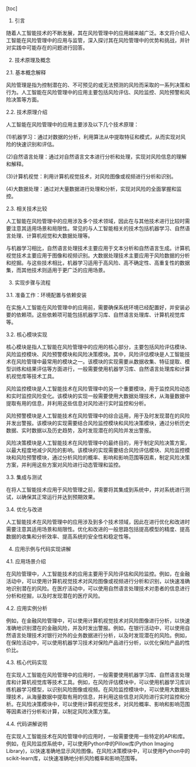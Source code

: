 
[toc]                    
                
                
1. 引言

随着人工智能技术的不断发展，其在风险管理中的应用越来越广泛。本文将介绍人工智能在风险管理中的应用与监管，深入探讨其在风险管理中的优势和挑战，并针对实践中可能存在的问题进行回答。

2. 技术原理及概念

2.1. 基本概念解释

风险管理是指为控制潜在的、不可预见的或无法预测的风险而采取的一系列决策和行为。人工智能在风险管理中的应用主要包括风险评估、风险监控、风险预警和风险决策等方面。

2.2. 技术原理介绍

人工智能在风险管理中的应用主要涉及以下几个技术原理：

(1)机器学习：通过对数据的分析，利用算法从中提取特征和模式，从而实现对风险的快速识别和评估。

(2)自然语言处理：通过对自然语言文本进行分析和处理，实现对风险信息的理解和解释。

(3)计算机视觉：利用计算机视觉技术，对风险图像或视频进行分析和识别。

(4)大数据处理：通过对大量数据进行处理和分析，实现对风险的全面掌握和监控。

2.3. 相关技术比较

人工智能在风险管理中的应用涉及多个技术领域，因此在与其他技术进行比较时需要注意其适用场景和局限性。常见的与人工智能相关的技术包括机器学习、自然语言处理、计算机视觉和大数据处理等。

与机器学习相比，自然语言处理技术主要应用于文本分析和自然语言生成。计算机视觉技术主要应用于图像和视频识别。大数据处理技术主要应用于风险数据的分析和挖掘。与这些技术相比，机器学习适用于高风险、高不确定性、高重复性的数据集，而其他技术则适用于更广泛的应用场景。

3. 实现步骤与流程

3.1. 准备工作：环境配置与依赖安装

在实施人工智能在风险管理中的应用前，需要确保系统环境已经配置好，并安装必要的依赖项。这些依赖项可能包括机器学习库、自然语言处理库、计算机视觉库等。

3.2. 核心模块实现

核心模块是指人工智能在风险管理中的应用的核心部分，主要包括风险评估模块、风险监控模块、风险预警模块和风险决策模块。其中，风险评估模块是人工智能技术在风险管理中最常用的模块之一。该模块的实现需要从数据收集、特征提取、模型训练和结果评估等方面进行，一般需要使用机器学习库、自然语言处理库和计算机视觉库等技术工具。

风险监控模块是人工智能技术在风险管理中的另一个重要模块，用于监控风险动态和实时监控风险变化。该模块的实现一般需要使用大数据处理技术，从海量数据中提取有用的信息，并利用这些信息对风险进行实时监控和分析。

风险预警模块是人工智能技术在风险管理中的综合运用，用于及时发现潜在的风险并发出警报。该模块的实现需要结合风险监控模块和风险决策模块，通过分析历史数据、实时数据以及历史趋势，及时发现潜在的风险并发出警报。

风险决策模块是人工智能技术在风险管理中的最终目的，用于制定风险决策方案，以最大程度地减少风险的影响。该模块的实现需要结合风险评估模块、风险监控模块和风险预警模块，通过分析风险的概率、影响和影响范围等因素，制定风险决策方案，并利用这些方案对风险进行动态管理和监控。

3.3. 集成与测试

在将人工智能技术应用于风险管理之前，需要将其集成到系统中，并对系统进行测试，以确保其正常运行并达到预期效果。

3.4. 优化与改进

人工智能技术在风险管理中的应用涉及到多个技术领域，因此在进行优化和改进时需要注意其适用场景和局限性。优化和改进的一般思路包括提高模型的精度、提高数据的收集和分析效率、提高系统的安全性和稳定性等。

4. 应用示例与代码实现讲解

4.1. 应用场景介绍

在风险管理中，人工智能技术的应用主要用于风险评估和风险监控。例如，在金融活动中，可以使用计算机视觉技术对风险图像或视频进行分析和识别，以快速准确地识别潜在的风险。在医疗活动中，可以使用自然语言处理技术对患者的信息进行分析和挖掘，以及时发现潜在的医疗风险。

4.2. 应用实例分析

例如，在金融风险管理中，可以使用计算机视觉技术对风险图像进行分析，以快速准确地识别潜在的金融风险，并及时发出警报。例如，在银行活动中，可以使用自然语言处理技术对银行对外的业务数据进行分析，以及时发现潜在的风险。例如，在保险活动中，可以使用机器学习技术对保险产品进行分析，以优化保险产品的性价比。

4.3. 核心代码实现

在实现人工智能在风险管理中的应用时，一般需要使用机器学习库、自然语言处理库和计算机视觉库等技术工具。例如，在风险评估模块中，可以使用机器学习库训练机器学习模型，以识别风险图像或视频。在风险监控模块中，可以使用大数据处理技术，从海量数据中提取有用的信息，并利用这些信息对风险进行实时监控和分析。在风险决策模块中，可以使用计算机视觉技术，对风险概率、影响和影响范围等因素进行分析和计算，以制定风险决策方案。

4.4. 代码讲解说明

在实现人工智能技术在风险管理中的应用时，一般需要使用一些特定的API和库。例如，在风险监控系统中，可以使用Python中的Pillow库(Python Imaging Library)，以快速准确地显示风险图像。在风险决策模块中，可以使用Python中的scikit-learn库，以快速准确地分析风险概率和影响范围等。

